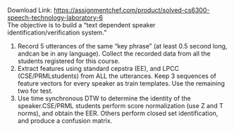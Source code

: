 Download Link: https://assignmentchef.com/product/solved-cs6300-speech-technology-laboratory-6
<br>
The objective is to build a “text dependent speaker identification/verification system.”

<ol>

 <li>Record 5 utterances of the same “key phrase” (at least 0.5 second long, andcan be in any language). Collect the recorded data from all the students registered for this course.</li>

 <li>Extract features using standard cepstra (EE), and LPCC (CSE/PRMLstudents) from ALL the utterances. Keep 3 sequences of feature vectors for every speaker as train templates. Use the remaining two for test.</li>

 <li>Use time synchronous DTW to determine the identity of the speaker.CSE/PRML students perform score normalization (use Z and T norms), and obtain the EER. Others perform closed set identification, and produce a confusion matrix.</li>

</ol>


